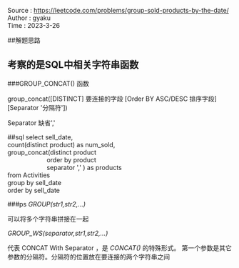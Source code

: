 Source : https://leetcode.com/problems/group-sold-products-by-the-date/<br>
Author : gyaku<br>
Time   : 2023-3-26<br>

##解题思路
## 考察的是SQL中相关字符串函数

###GROUP_CONCAT() 函数

group_concat([DISTINCT] 要连接的字段 [Order BY ASC/DESC 排序字段] [Separator '分隔符'])

Separator 缺省','

##sql
select sell_date,<br>
count(distinct product) as num_sold, <br>
group_concat(distinct product <br>
&emsp;&emsp;&emsp;&emsp;&emsp;&emsp; order by product <br>
&emsp;&emsp;&emsp;&emsp;&emsp;&emsp; separator ',' ) as products<br>
from Activities <br>
group by sell_date<br>
order by sell_date<br>

###ps
_GROUP(str1,str2,…)_ 

可以将多个字符串拼接在一起

_GROUP_WS(separator,str1,str2,…)_ 

代表 CONCAT With Separator ，是 _CONCAT()_ 的特殊形式。
第一个参数是其它参数的分隔符。分隔符的位置放在要连接的两个字符串之间